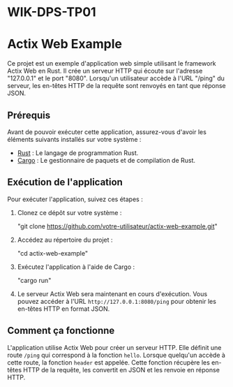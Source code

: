 # WIK-DPS-TP01

# Actix Web Example

Ce projet est un exemple d'application web simple utilisant le framework Actix Web en Rust. Il crée un serveur HTTP qui écoute sur l'adresse "127.0.0.1" et le port "8080". Lorsqu'un utilisateur accède à l'URL "/ping" du serveur, les en-têtes HTTP de la requête sont renvoyés en tant que réponse JSON.

## Prérequis

Avant de pouvoir exécuter cette application, assurez-vous d'avoir les éléments suivants installés sur votre système :

- [Rust](https://www.rust-lang.org/tools/install) : Le langage de programmation Rust.
- [Cargo](https://doc.rust-lang.org/cargo/getting-started/installation.html) : Le gestionnaire de paquets et de compilation de Rust.

## Exécution de l'application

Pour exécuter l'application, suivez ces étapes :

1. Clonez ce dépôt sur votre système :
   
   "git clone https://github.com/votre-utilisateur/actix-web-example.git"
   

2. Accédez au répertoire du projet :

   "cd actix-web-example"
   

3. Exécutez l'application à l'aide de Cargo :
   
   "cargo run"

4. Le serveur Actix Web sera maintenant en cours d'exécution. Vous pouvez accéder à l'URL `http://127.0.0.1:8080/ping` pour obtenir les en-têtes HTTP en format JSON.

## Comment ça fonctionne

L'application utilise Actix Web pour créer un serveur HTTP. Elle définit une route `/ping` qui correspond à la fonction `hello`. Lorsque quelqu'un accède à cette route, la fonction `header` est appelée. Cette fonction récupère les en-têtes HTTP de la requête, les convertit en JSON et les renvoie en réponse HTTP.

